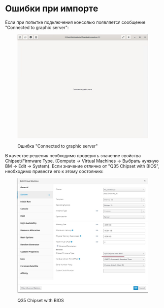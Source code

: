 # Ошибки при импорте

Если при попытке подключения консолью появляется сообщение "Connected to graphic server":

<figure><img src="../../../.gitbook/assets/image (1) (1) (1) (1) (1) (1) (1) (1) (1).png" alt=""><figcaption><p>Ошибка "Connected to graphic server"</p></figcaption></figure>

В качестве решения необходимо проверить значение свойства Chipset/Firmware Type. (Compute -> Virtual Machines -> Выбрать нужную ВМ -> Edit -> System). Если значение отлично от "Q35 Chipset with BIOS", необходимо привести его к этому состоянию:

<figure><img src="../../../.gitbook/assets/example.jpg" alt=""><figcaption><p>Q35 Chipset with BIOS</p></figcaption></figure>
